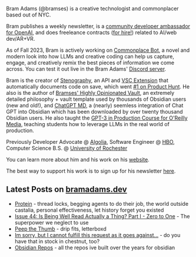 Bram Adams (@bramses) is a creative technologist and commonplacer based out of NYC. 

Bram publishes a weekly newsletter, is a [community developer ambassador for OpenAI](https://platform.openai.com/ambassadors), and does freeleance contracts ([for hire!](https://www.bramadams.dev/consulting/)) related to AI/web dev/AR+VR. 

As of Fall 2023, Bram is actively working on [Commonplace Bot](https://github.com/bramses/commonplace-bot), a novel and modern look into how LLMs and creative coding can help us capture, engage, and creatively remix the best pieces of information we come across. You can test it out live in the Bram Adams' [Discord server](https://discord.gg/GrgkFP3Je3).

Bram is the creator of [Stenography](https://stenography.dev), an API and [VSC Extension](https://marketplace.visualstudio.com/items?itemName=Stenography.stenography) that automatically documents code on save, which went [#1 on Product Hunt](https://www.producthunt.com/products/stenography#stenography). He also is the author of [Bramses' Highly Opinionated Vault](https://github.com/bramses/bramses-highly-opinionated-vault-2023), an extremely detailed philosophy + vault template used by thousands of Obsidian users (new and old!), and [ChatGPT MD](https://github.com/bramses/chatgpt-md), a (nearly) seemless integration of Chat GPT into Obsidian which has been downloaded by over twenty thousand Obsidian users. He also taught the [GPT-3 in Production Course for O'Reilly Media](https://www.oreilly.com/live-events/gpt-3-in-production/0636920065944/0636920071443/), teaching students how to leverage LLMs in the real world of production.

Previously Developer Advocate @ [Algolia](https://www.algolia.com/), Software Engineer @ [HBO](https://www.hbo.com/), Computer Science B.S. @ [University of Rochester](https://rochester.edu/)

You can learn more about him and his work on his [website](https://www.bramadams.dev/about/). 

The best way to support his work is to sign up for his newsletter [here](https://www.bramadams.dev/#/portal/).


## Latest Posts on [bramadams.dev](https://www.bramadams.dev/)

<!--START_SECTION:feed-->
* [Protein](https:&#x2F;&#x2F;www.bramadams.dev&#x2F;standup-2024-01-22&#x2F;) - thread locks, begging agents to do their job, the world outside castalia, personal effectiveness, let history forget you existed
* [Issue 44: Is Being Well Read Actually a Thing? Part I - Zero to One](https:&#x2F;&#x2F;www.bramadams.dev&#x2F;issue-44&#x2F;) - The superpower we neglect to use
* [Peep the Thumb](https:&#x2F;&#x2F;www.bramadams.dev&#x2F;core-dump-2024-01-26&#x2F;) - drip fits, letterboxd
* [Im sorry, but I cannot fulfill this request as it goes against...](https:&#x2F;&#x2F;www.bramadams.dev&#x2F;core-dump-2024-01-19&#x2F;) - do you have that in stock in chestnut, too?
* [Obsidian Repos](https:&#x2F;&#x2F;www.bramadams.dev&#x2F;obsidian-repos&#x2F;) - all the repos ive built over the years for obsidian
<!--END_SECTION:feed-->

